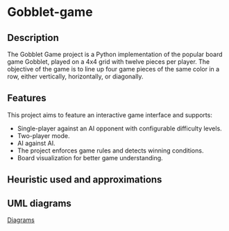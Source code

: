 # Gobblet-game

## Description
The Gobblet Game project is a Python implementation of the popular board game Gobblet, played on a 4x4 grid with twelve pieces per player. The objective of the game is to line up four game pieces of the same color in a row, either vertically, horizontally, or diagonally. 

## Features

This project aims to feature an interactive game interface and supports:
  - Single-player against an AI opponent with configurable difficulty levels.
  - Two-player mode.
  - AI against AI.
  - The project enforces game rules and detects winning conditions.
  - Board visualization for better game understanding.

## Heuristic used and approximations

## UML diagrams
[Diagrams](https://lucid.app/lucidchart/1b630fb4-3bdc-4860-88c7-848a59b79441/edit?viewport_loc=-759%2C1316%2C1897%2C2064%2CHWEp-vi-RSFO&invitationId=inv_98645d8e-b248-41e1-baff-db13911f2cd6)
